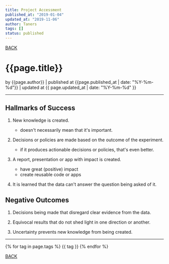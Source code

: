 ```yaml
---
title: Project Accessment
published_at: "2019-01-04"
updated_at: "2019-11-06"
author: Taners
tags: []
status: published
---
```


[BACK](../)

# {{page.title}}

by {{page.author}} |
published at {{page.published_at | date: "%Y-%m-%d"}} |
updated at {{ page.updated_at | date: "%Y-%m-%d" }}

---

## Hallmarks of Success

1. New knowledge is created.
    - doesn't necessarily mean that it's important.

2. Decisions or policies are made based on the outcome of the experiment.
    - if it produces actionable decisions or policies, that's even better.

3. A report, presentation or app with impact is created.
    - have great (positive) impact
    - create reusable code or apps

4. It is learned that the data can't answer the question being asked of it.

## Negative Outcomes

1. Decisions being made that disregard clear evidence from the data.

2. Equivocal results that do not shed light in one direction or another.

3. Uncertainty prevents new knowledge from being created.




---

{% for tag in page.tags %}
  {{ tag }}
{% endfor %}

[BACK](../)